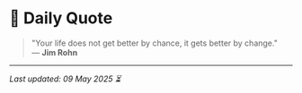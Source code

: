 # 📜 Daily Quote

> "Your life does not get better by chance, it gets better by change."  
> — **Jim Rohn**

---

_Last updated: 09 May 2025 ⏳_
